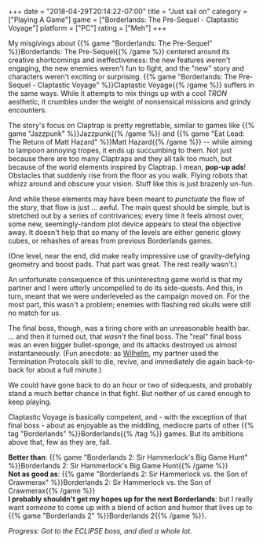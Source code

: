 +++
date = "2018-04-29T20:14:22-07:00"
title = "Just sail on"
category = ["Playing A Game"]
game = ["Borderlands: The Pre-Sequel - Claptastic Voyage"]
platform = ["PC"]
rating = ["Meh"]
+++

My misgivings about {{% game "Borderlands: The Pre-Sequel" %}}Borderlands: The Pre-Sequel{{% /game %}} centered around its creative shortcomings and ineffectiveness: the new features weren't engaging, the new enemies weren't fun to fight, and the "new" story and characters weren't exciting or surprising.  {{% game "Borderlands: The Pre-Sequel - Claptastic Voyage" %}}Claptastic Voyage{{% /game %}} suffers in the same ways.  While it attempts to mix things up with a cool <i>TRON</i> aesthetic, it crumbles under the weight of nonsensical missions and grindy encounters.

The story's focus on Claptrap is pretty regrettable, similar to games like {{% game "Jazzpunk" %}}Jazzpunk{{% /game %}} and {{% game "Eat Lead: The Return of Matt Hazard" %}}Matt Hazard{{% /game %}} -- while aiming to lampoon annoying tropes, it ends up succumbing to them.  Not just because there are too many Claptraps and they all talk too much, but because of the world elements inspired by Claptrap.  I mean, <b>pop-up ads</b>!  Obstacles that suddenly rise from the floor as you walk.  Flying robots that whizz around and obscure your vision.  Stuff like this is just brazenly un-fun.

And while these elements may have been meant to <i>punctuate</i> the flow of the story, that flow is just ... awful.  The main quest should be simple, but is stretched out by a series of contrivances; every time it feels almost over, some new, seemingly-random plot device appears to steal the objective away.  It doesn't help that so many of the levels are either generic glowy cubes, or rehashes of areas from previous Borderlands games.

(One level, near the end, did make really impressive use of gravity-defying geometry and boost pads.  That part was great.  The rest really wasn't.)

An unfortunate consequence of this uninteresting game world is that my partner and I were utterly uncompelled to do its side-quests.  And this, in turn, meant that we were underleveled as the campaign moved on.  For the most part, this wasn't a problem; enemies with flashing red skulls were still no match for us.

The final boss, though, was a tiring chore with an unreasonable health bar.  ... and then it turned out, that <i>wasn't</i> the final boss.  The "real" final boss was an even bigger bullet-sponge, and its attacks destroyed us almost instantaneously.  (Fun anecdote: as <a href="http://borderlands.wikia.com/wiki/Wilhelm">Wilhelm</a>, my partner used the Termination Protocols skill to die, revive, and immediately die again back-to-back for about a full minute.)

We could have gone back to do an hour or two of sidequests, and probably stand a much better chance in that fight.  But neither of us cared enough to keep playing.

Claptastic Voyage is basically competent, and - with the exception of that final boss - about as enjoyable as the middling, mediocre parts of other {{% tag "Borderlands" %}}Borderlands{{% /tag %}} games.  But its ambitions above that, few as they are, fall.

<b>Better than</b>: {{% game "Borderlands 2: Sir Hammerlock's Big Game Hunt" %}}Borderlands 2: Sir Hammerlock's Big Game Hunt{{% /game %}}  
<b>Not as good as</b>: {{% game "Borderlands 2: Sir Hammerlock vs. the Son of Crawmerax" %}}Borderlands 2: Sir Hammerlock vs. the Son of Crawmerax{{% /game %}}  
<b>I probably shouldn't get my hopes up for the next Borderlands</b>: but I really want <i>someone</i> to come up with a blend of action and humor that lives up to {{% game "Borderlands 2" %}}Borderlands 2{{% /game %}}.

<i>Progress: Got to the ECLIPSE boss, and died a whole lot.</i>
